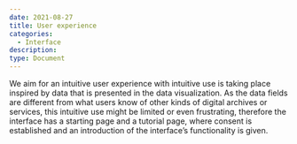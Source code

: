 ```yaml
---
date: 2021-08-27
title: User experience
categories:
  - Interface
description: 
type: Document
---
```

We aim for an intuitive user experience with intuitive use is taking place inspired by data that is presented in the data visualization. As the data fields are different from what users know of other kinds of digital archives or services, this intuitive use might be limited or even frustrating, therefore the interface has a starting page and a tutorial page, where consent is established and an introduction of the interface’s functionality is given.
